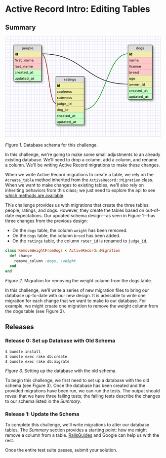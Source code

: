 # Active Record Intro: Editing Tables

## Summary

![Database Schema](schema_design_new.png)

*Figure 1.*  Database schema for this challenge.

In this challenge, we're going to make some small adjustments to an already existing database.  We'll need to drop a column, add a column, and rename a column.  We'll be writing Active Record migrations to make these changes.  

When we write Active Record migrations to create a table, we rely on the `#create_table` method inherited from the `ActiveRecord::Migration` class.  When we want to make changes to existing tables, we'll also rely on inheriting behaviors from this class; we just need to explore the api to see [which methods are available][API RubyOnRails Transformations].

This challenge provides us with migrations that create the three tables:  people, ratings, and dogs.  However, they create the tables based on out-of-date expectations.  Our updated schema design—as seen in Figure 1—has three changes from the previous design:

- On the `dogs` table, the column `weight` has been removed.
- On the `dogs` table, the column `breed` has been added.
- On the `ratings` table, the column `rater_id` is renamed to `judge_id`.

```ruby
class RemoveWeightFromDogs < ActiveRecord::Migration
  def change
    remove_column :dogs, :weight
  end
end
```
*Figure 2.*  Migration for removing the weight column from the dogs table.

In this challenge, we'll write a series of new migration files to bring our database up-to-date with our new design.  It is advisable to write one migration for each change that we want to make to our database.  For example, we might create one migration to remove the weight column from the dogs table (see Figure 2).


## Releases
### Release 0: Set up Database with Old Schema
```
$ bundle install
$ bundle exec rake db:create
$ bundle exec rake db:migrate
```
*Figure 3*.  Setting up the database with the old schema.

To begin this challenge, we first need to set up a database with the old schema (see Figure 3).	Once the database has been created and the provided migrations have been run, we can run the tests.  The output should reveal that we have three failing tests; the failing tests describe the changes to our schema listed in the *Summary*.


### Release 1:  Update the Schema

To complete this challenge, we'll write migrations to alter our database tables.  The *Summary* section provides a starting point: how me might remove a column from a table.  [RailsGuides](http://guides.rubyonrails.org/migrations.html) and Google can help us with the rest.

Once the entire test suite passes, submit your solution.


[API RubyOnRails Transformations]: http://api.rubyonrails.org/classes/ActiveRecord/Migration.html#class-ActiveRecord::Migration-label-Available+transformations
